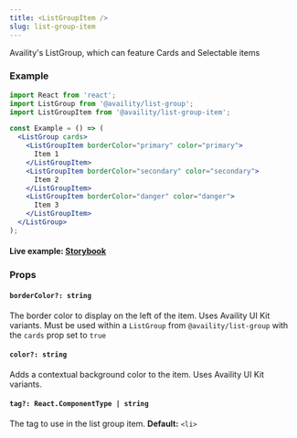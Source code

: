 ```yaml
---
title: <ListGroupItem />
slug: list-group-item
---
```


Availity's ListGroup, which can feature Cards and Selectable items

### Example

```jsx
import React from 'react';
import ListGroup from '@availity/list-group';
import ListGroupItem from '@availity/list-group-item';

const Example = () => (
  <ListGroup cards>
    <ListGroupItem borderColor="primary" color="primary">
      Item 1
    </ListGroupItem>
    <ListGroupItem borderColor="secondary" color="secondary">
      Item 2
    </ListGroupItem>
    <ListGroupItem borderColor="danger" color="danger">
      Item 3
    </ListGroupItem>
  </ListGroup>
);
```

#### Live example: <a href="https://availity.github.io/availity-react/storybook/?path=/story/components-list-group-item--default"> Storybook</a>

### Props

#### `borderColor?: string`

The border color to display on the left of the item. Uses Availity UI Kit variants. Must be used within a `ListGroup` from `@availity/list-group` with the `cards` prop set to `true`

#### `color?: string`

Adds a contextual background color to the item. Uses Availity UI Kit variants.

#### `tag?: React.ComponentType | string`

The tag to use in the list group item. **Default:** `<li>`

